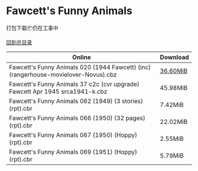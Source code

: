 # Fawcett's Funny Animals

打包下载📦仍在工事中

[回到总目录](/Catalogs.md)







Online | Download
--- | ---
Fawcett's Funny Animals 020 (1944 Fawcett) (inc) (rangerhouse-movielover-Novus).cbz | [36.60MiB](https://pan.baidu.com/s/1dpxOvBCZZJqCnGU3MRpbpA#list/path=%2FNovus%20-%20Week%20of%202015%20Q2%2FNovus%20-%20Week%20of%202015-04-22%2F%E3%82%AF%E3%82%B9%E3%82%AD%E3%82%A6%E3%82%AA%E3%82%AA%E3%82%BF%E3%82%A2%E3%82%B1%E3%82%AF%E3%82%AA%E3%82%A2%E3%82%B3%E3%82%AA%E3%82%B9%E3%82%B3%E3%82%A6%E3%82%BB%E3%82%AF%E3%82%AD%E3%82%AF%E3%82%A8%E3%82%A6%E3%82%A6%E3%82%A2%E3%82%AB%E3%82%B3%E3%82%BF%E3%82%B7%E3%82%AB%E3%82%AF%E3%82%BB&parentPath=%2FNovus%20-%20Week%20of%202015%20Q2)
Fawcett's Funny Animals 37 c2c (cvr upgrade) Fawcett Apr 1945 srca1941-k.cbz | 45.98MiB
Fawcett's Funny Animals 062 (1949) (3 stories) (rpt).cbr | 7.42MiB
Fawcett's Funny Animals 066 (1950) (32 pages) (rpt).cbr | 22.02MiB
Fawcett's Funny Animals 067 (1950) (Hoppy) (rpt).cbr | 2.55MiB
Fawcett's Funny Animals 069 (1951) (Hoppy) (rpt).cbr | 5.79MiB